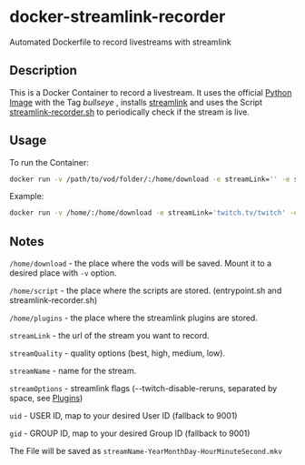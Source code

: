 # docker-streamlink-recorder

Automated Dockerfile to record livestreams with streamlink

## Description

This is a Docker Container to record a livestream. It uses the official [Python Image](https://hub.docker.com/_/python) with the Tag *bullseye*  , installs [streamlink](https://github.com/streamlink/streamlink) and uses the Script [streamlink-recorder.sh](https://raw.githubusercontent.com/lauwarm/docker-streamlink-recorder/main/streamlink-recorder.sh) to periodically check if the stream is live.

## Usage

To run the Container:

```bash
docker run -v /path/to/vod/folder/:/home/download -e streamLink='' -e streamQuality='' -e streamName='' -e streamOptions='' -e uid='' -e gid='' lauwarm/streamlink-recorder
```

Example:

```bash
docker run -v /home/:/home/download -e streamLink='twitch.tv/twitch' -e streamQuality='best' -e streamName='twitch' -e streamOptions='--twitch-disable-reruns' -e uid='1001' -e gid='1001' lauwarm/streamlink-recorder
```

## Notes

`/home/download` - the place where the vods will be saved. Mount it to a desired place with `-v` option.

`/home/script` - the place where the scripts are stored. (entrypoint.sh and streamlink-recorder.sh)

`/home/plugins` - the place where the streamlink plugins are stored.

`streamLink` - the url of the stream you want to record.

`streamQuality` - quality options (best, high, medium, low).

`streamName` - name for the stream.

`streamOptions` - streamlink flags (--twitch-disable-reruns, separated by space, see [Plugins](https://streamlink.github.io/plugins.html))

`uid` - USER ID, map to your desired User ID (fallback to 9001)

`gid` - GROUP ID, map to your desired Group ID (fallback to 9001)

The File will be saved as `streamName-YearMonthDay-HourMinuteSecond.mkv`
